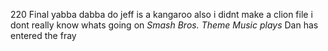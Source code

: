 220 Final
yabba dabba do jeff is a kangaroo
also i didnt make a clion file i dont really know whats going on
*Smash Bros. Theme Music plays* Dan has entered the fray
